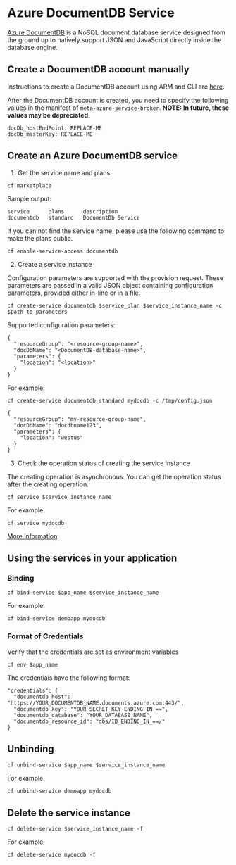 # Azure DocumentDB Service

[Azure DocumentDB](https://azure.microsoft.com/en-us/services/documentdb/) is a NoSQL document database service designed from the ground up to natively support JSON and JavaScript directly inside the database engine.

## Create a DocumentDB account manually

Instructions to create a DocumentDB account using ARM and CLI are [here](https://azure.microsoft.com/documentation/articles/documentdb-automation-resource-manager-cli/).

After the DocumentDB account is created, you need to specify the following values in the manifest of `meta-azure-service-broker`. **NOTE: In future, these values may be depreciated.**

  ```
  docDb_hostEndPoint: REPLACE-ME
  docDb_masterKey: REPLACE-ME
  ```

## Create an Azure DocumentDB service

1. Get the service name and plans

  ```
  cf marketplace
  ```

  Sample output:

  ```
  service      plans      description
  documentdb   standard   DocumentDb Service
  ```

  If you can not find the service name, please use the following command to make the plans public.

  ```
  cf enable-service-access documentdb
  ```

2. Create a service instance

  Configuration parameters are supported with the provision request. These parameters are passed in a valid JSON object containing configuration parameters, provided either in-line or in a file.

  ```
  cf create-service documentdb $service_plan $service_instance_name -c $path_to_parameters
  ```

  Supported configuration parameters:

  ```
  {
    "resourceGroup": "<resource-group-name>",
    "docDbName": "<DocumentDB-database-name>",
    "parameters": {
      "location": "<location>"
    }
  }
  ```

  For example:

  ```
  cf create-service documentdb standard mydocdb -c /tmp/config.json
  ```

  ```
  {
    "resourceGroup": "my-resource-group-name",
    "docDbName": "docdbname123",
    "parameters": {
      "location": "westus"
    }
  }
  ```

3. Check the operation status of creating the service instance

  The creating operation is asynchronous. You can get the operation status after the creating operation.

  ```
  cf service $service_instance_name
  ```

  For example:

  ```
  cf service mydocdb
  ```

[More information](http://docs.cloudfoundry.org/devguide/services/managing-services.html#create).

## Using the services in your application

### Binding

  ```
  cf bind-service $app_name $service_instance_name
  ```

  For example:

  ```
  cf bind-service demoapp mydocdb
  ```

### Format of Credentials

  Verify that the credentials are set as environment variables

  ```
  cf env $app_name
  ```

  The credentials have the following format:
  
  ```
  "credentials": {
    "documentdb_host": "https://YOUR_DOCUMENTDB_NAME.documents.azure.com:443/",
    "documentdb_key": "YOUR_SECRET_KEY_ENDING_IN_==",
    "documentdb_database": "YOUR_DATABASE_NAME",
    "documentdb_resource_id": "dbs/ID_ENDING_IN_==/"
  }
  ```

## Unbinding

  ```
  cf unbind-service $app_name $service_instance_name
  ```

  For example:

  ```
  cf unbind-service demoapp mydocdb
  ```

## Delete the service instance

  ```
  cf delete-service $service_instance_name -f
  ```

  For example:

  ```
  cf delete-service mydocdb -f
  ```
